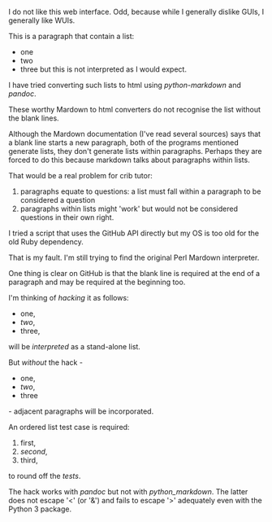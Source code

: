 I do not like this web interface.  Odd, because while I generally dislike GUIs, I generally like WUIs.

This is a paragraph that contain a list:
  + one
  + two
  + three
but this is not interpreted as I would expect.

I have tried converting such lists to html using _python-markdown_ and _pandoc_.

These worthy Mardown to html converters do not recognise the list without the blank lines.

Although the Mardown documentation (I've read several sources) says that a blank line starts a new paragraph,
both of the programs mentioned generate lists, they don't generate lists within paragraphs.
Perhaps they are forced to do this because markdown talks about paragraphs within lists.

That would be a real problem for crib tutor:<!-- -->

  1. paragraphs equate to questions:  a list must fall within a paragraph to be considered a question
  1. paragraphs within lists might 'work' but would not be considered questions in their own right.

<!-- -->I tried a script that uses the GitHub API directly but my OS is too old for the old Ruby dependency.
That is my fault.  I'm still trying to find the original Perl Mardown interpreter.

One thing is clear on GitHub is that the blank line is required at the end of a paragraph
and may be required at the beginning too.

I'm thinking of _hacking_ it as follows:
<!-- -->

  * one,
  * _two_,
  * three,

<!-- -->
will be _interpreted_ as a stand-alone list.

But _without_ the hack -

  + one,
  + _two_,
  + three

\- adjacent paragraphs will be incorporated.

An ordered list test case is required:

  1. first,
  1. _second_,
  1. third,

to round off the _tests_.

The hack works with _pandoc_ but not with _python_markdown_.
The latter does not escape '\<' (or '\&') and fails to escape '\>' adequately even with the Python 3 package.
